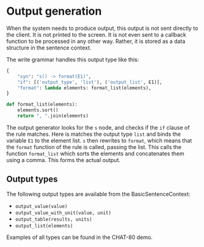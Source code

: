 # Output generation

When the system needs to produce output, this output is not sent directly to the client. It is not printed to the screen. It is not even sent to a callback function to be processed in any other way. Rather, it is stored as a data structure in the sentence context.

The write grammar handles this output type like this:

~~~python
{
    "syn": "s() -> format(E1)",
    "if": [('output_type', 'list'), ('output_list', E1)],
    "format": lambda elements: format_list(elements),
}

def format_list(elements):
    elements.sort()
    return ", ".join(elements)

~~~

The output generator looks for the `s` node, and checks if the `if` clause of the rule matches. Here is matches the output type `list` and binds the variable `E1` to the element list. `s` then rewrites to `format`, which means that the `format` function of the rule is called, passing the list. This calls the function `format_list` which sorts the elements and concatenates them using a comma. This forms the actual output.

## Output types

The following output types are available from the BasicSentenceContext:

* `output_value(value)`
* `output_value_with_unit(value, unit)`
* `output_table(results, units)`
* `output_list(elements)`


Examples of all types can be found in the CHAT-80 demo.
